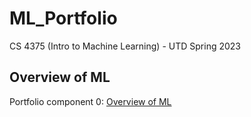 # ML_Portfolio
CS 4375 (Intro to Machine Learning) - UTD Spring 2023

## Overview of ML
Portfolio component 0: [Overview of ML](Overview_of_ML.pdf)
